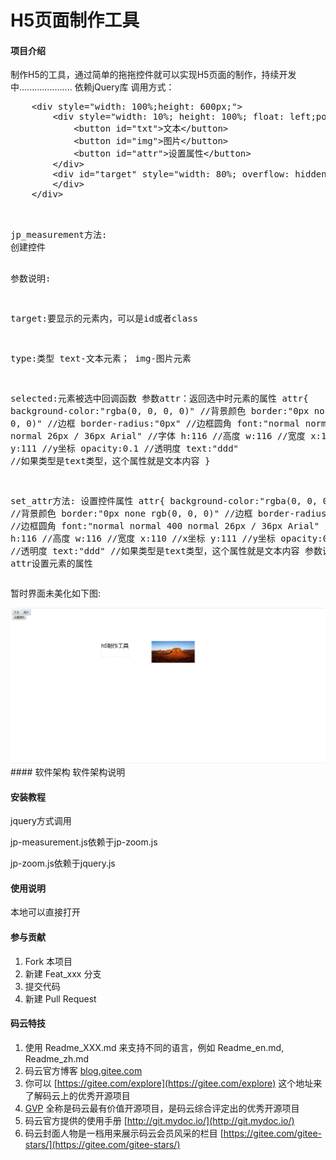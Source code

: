 # H5页面制作工具

#### 项目介绍
制作H5的工具，通过简单的拖拖控件就可以实现H5页面的制作，持续开发中.....................
依赖jQuery库
调用方式：
<pre>
	&lt;div style="width: 100%;height: 600px;"&gt;
		&lt;div style="width: 10%; height: 100%; float: left;position: relative;z-index: 110;"&gt;
			&lt;button id="txt"&gt;文本&lt;/button&gt;
			&lt;button id="img"&gt;图片&lt;/button&gt;
			&lt;button id="attr"&gt;设置属性&lt;/button&gt;
		&lt;/div&gt;
		&lt;div id="target" style="width: 80%; overflow: hidden; height: 100%; position: relative; float: left;"&gt;
		&lt;/div&gt;	
	&lt;/div&gt;
	<script type="text/javascript">
		$(function() {
			//创建文本控件
			$('#txt').jp_measurement({"target":"#target","type":"text","selected":function(attr){
				//console.log(attr);
			}});
			//创建图片控件
			$('#img').jp_measurement({"target":"#target","type":"img"});
			//设置属性
			$("#attr").click(function(){
				$('#txt').set_attr({"w":500,'h':100,'text':'bn','x':10,'y':10,'font-size':'64px','line-height':'74px','border':'3px solid red','border-radius':'10px'});
			});
		});

	</script>
</pre>
<pre>
jp_measurement方法:
创建控件

参数说明:

target:要显示的元素内，可以是id或者class

type:类型  text-文本元素； img-图片元素

selected:元素被选中回调函数 参数attr：返回选中时元素的属性
		 attr{
		 	background-color:"rgba(0, 0, 0, 0)"  //背景颜色
		 	border:"0px none rgb(0, 0, 0)" //边框
		 	border-radius:"0px" //边框圆角
		 	font:"normal normal 400 normal 26px / 36px Arial"  //字体
		 	h:116                   //高度
		 	w:116					//宽度
		 	x:110					//x坐标
		 	y:111					//y坐标
		 	opacity:0.1				//透明度
		 	text:"ddd"				//如果类型是text类型，这个属性就是文本内容
		 }


set_attr方法:
设置控件属性
	attr{
		 	background-color:"rgba(0, 0, 0, 0)"  //背景颜色
		 	border:"0px none rgb(0, 0, 0)" //边框
		 	border-radius:"0px" //边框圆角
		 	font:"normal normal 400 normal 26px / 36px Arial"  //字体
		 	h:116                   //高度
		 	w:116					//宽度
		 	x:110					//x坐标
		 	y:111					//y坐标
		 	opacity:0.1				//透明度
		 	text:"ddd"				//如果类型是text类型，这个属性就是文本内容
参数说明:
attr设置元素的属性
</pre>
暂时界面未美化如下图:

<img src="img/demo.png" />
#### 软件架构
软件架构说明


#### 安装教程

jquery方式调用

jp-measurement.js依赖于jp-zoom.js

jp-zoom.js依赖于jquery.js
#### 使用说明

本地可以直接打开

#### 参与贡献

1. Fork 本项目
2. 新建 Feat_xxx 分支
3. 提交代码
4. 新建 Pull Request


#### 码云特技

1. 使用 Readme\_XXX.md 来支持不同的语言，例如 Readme\_en.md, Readme\_zh.md
2. 码云官方博客 [blog.gitee.com](https://blog.gitee.com)
3. 你可以 [https://gitee.com/explore](https://gitee.com/explore) 这个地址来了解码云上的优秀开源项目
4. [GVP](https://gitee.com/gvp) 全称是码云最有价值开源项目，是码云综合评定出的优秀开源项目
5. 码云官方提供的使用手册 [http://git.mydoc.io/](http://git.mydoc.io/)
6. 码云封面人物是一档用来展示码云会员风采的栏目 [https://gitee.com/gitee-stars/](https://gitee.com/gitee-stars/)